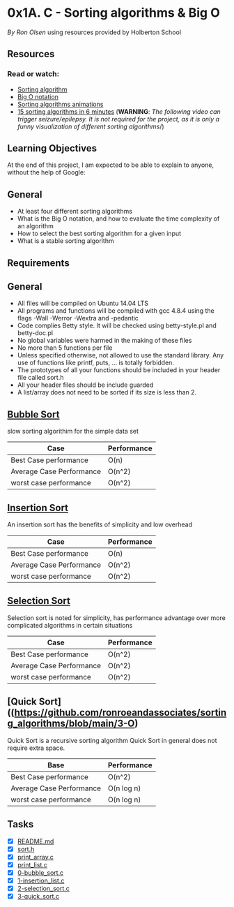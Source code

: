 # 0x1A. C - Sorting algorithms & Big O
*By Ron Olsen* using resources provided by Holberton School

## Resources
### Read or watch:

- [Sorting algorithm](https://intranet.hbtn.io/rltoken/vyoWOURQXvWXdDMOjNCX0g)
- [Big O notation](https://intranet.hbtn.io/rltoken/FVWieykvBijR36tQp-m2kQ)
- [Sorting algorithms animations](https://intranet.hbtn.io/rltoken/4FGrd5YUiLdXLCFP9E-mWg)
- [15 sorting algorithms in 6 minutes](https://intranet.hbtn.io/rltoken/gRYQqi0DMBFkW-yM2n7ydw) \(**WARNING**: _The following video can trigger seizure/epilepsy. It is not required for the project, as it is only a funny visualization of different sorting algorithms_/)
## Learning Objectives
At the end of this project, I am  expected to be able to explain to anyone, without the help of Google:

## General
- At least four different sorting algorithms
- What is the Big O notation, and how to evaluate the time complexity of an algorithm
- How to select the best sorting algorithm for a given input
- What is a stable sorting algorithm
## Requirements
## General
- All files will be compiled on Ubuntu 14.04 LTS
- All programs and functions will be compiled with gcc 4.8.4 using the flags -Wall -Werror -Wextra and -pedantic
- Code complies Betty style. It will be checked using betty-style.pl and betty-doc.pl
- No global variables were harmed in the making of these files 
- No more than 5 functions per file
- Unless specified otherwise, not allowed to use the standard library. Any use of functions like printf, puts, … is totally forbidden.
- The prototypes of all your functions should be included in your header file called sort.h
- All your header files should be include guarded
- A list/array does not need to be sorted if its size is less than 2.

## [Bubble Sort](https://github.com/ronroeandassociates/sorting_algorithms/blob/main/0-O)

 slow sorting algorithim for the simple data set

Case |  Performance
-------- |  ---------
Best Case performance | O(n)
Average Case Performance | O(n^2)
worst case performance | O(n^2)

## [Insertion Sort](https://github.com/ronroeandassociates/sorting_algorithms/blob/main/1-O)

An insertion sort has the benefits of simplicity and low overhead

Case |  Performance
-------- |  ---------
Best Case performance | O(n)
Average Case Performance | O(n^2)
worst case performance | O(n^2)

## [Selection Sort](https://github.com/ronroeandassociates/sorting_algorithms/blob/main/2-O)

Selection sort is noted for simplicity, has performance advantage over more complicated algorithms in certain situations

Case |  Performance
-------- |  ---------
Best Case performance | O(n^2)
Average Case Performance | O(n^2)
worst case performance | O(n^2)

## [Quick Sort]((https://github.com/ronroeandassociates/sorting_algorithms/blob/main/3-O)

Quick Sort is a recursive sorting algorithm Quick Sort in general does not require extra space.

Base |  Performance
-------- |  ---------
Best Case performance | O(n^2)
Average Case Performance | O(n log n)
worst case performance | O(n log n)
## Tasks

- [x] [README.md](https://github.com/ronroeandassociates/sorting_algorithms/blob/main/README.md)
- [x] [sort.h](https://github.com/ronroeandassociates/sorting_algorithms/blob/main/sort.h)
- [x] [print\_array.c](https://github.com/ronroeandassociates/sorting_algorithms/blob/main/print_array.c)
- [x] [print\_list.c](https://github.com/ronroeandassociates/sorting_algorithms/blob/main/print_list.c)
- [x] [0-bubble\_sort.c](https://github.com/ronroeandassociates/sorting_algorithms/blob/main/0-bubble_sort.c)
- [x] [1-insertion\_list.c](https://github.com/ronroeandassociates/sorting_algorithms/blob/main/1-insertion_sort_list.c)
- [x] [2-selection\_sort.c](https://github.com/ronroeandassociates/sorting_algorithms/blob/main/2-selection_sort.c)
- [x] [3-quick\_sort.c](https://github.com/ronroeandassociates/sorting_algorithms/blob/main/3-quick_sort.c)
